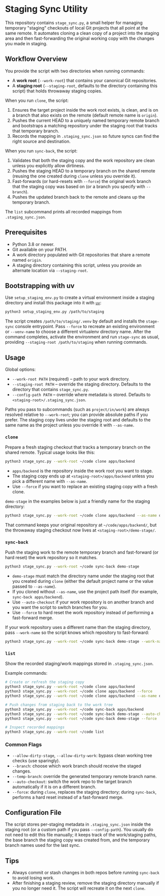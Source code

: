 # Staging Sync Utility

This repository contains `stage_sync.py`, a small helper for managing temporary
"staging" checkouts of local Git projects that all point at the same remote.
It automates cloning a clean copy of a project into the staging area and then
fast-forwarding the original working copy with the changes you made in staging.

## Workflow Overview

You provide the script with two directories when running commands:

- A **work root** (`--work-root`) that contains your canonical Git repositories.
- A **staging root** (`--staging-root`, defaults to the directory containing this
  script) that holds throwaway staging copies.

When you run `clone`, the script:

1. Ensures the target project inside the work root exists, is clean, and is on a
   branch that also exists on the remote (default remote name is `origin`).
2. Pushes the current HEAD to a uniquely named temporary remote branch and
   bootstraps a matching repository under the staging root that tracks that
   temporary branch.
3. Records the mapping in `.staging_sync.json` so future syncs can find the
   right source and destination.

When you run `sync-back`, the script:

1. Validates that both the staging copy and the work repository are clean
   unless you explicitly allow dirtiness.
2. Pushes the staging HEAD to a temporary branch on the shared remote (reusing
   the one created during `clone` unless you override it).
3. Fast-forwards (or hard-resets with `--force`) the original work branch that
   the staging copy was based on (or a branch you specify with `--branch`).
4. Pushes the updated branch back to the remote and cleans up the temporary
   branch.

The `list` subcommand prints all recorded mappings from `.staging_sync.json`.

## Prerequisites

- Python 3.8 or newer.
- Git available on your PATH.
- A work directory populated with Git repositories that share a remote named
  `origin`.
- A staging directory containing this script, unless you provide an alternate
  location via `--staging-root`.

## Bootstrapping with uv

Use `setup_staging_env.py` to create a virtual environment inside a staging
directory and install this package into it with [`uv`](https://docs.astral.sh/uv/):

```bash
python3 setup_staging_env.py /path/to/staging
```

The script creates `/path/to/staging/.venv` by default and installs the
`stage-sync` console entrypoint. Pass `--force` to recreate an existing
environment or `--venv-name` to choose a different virtualenv directory name.
After the command completes, activate the environment and run `stage-sync` as
usual, providing `--staging-root /path/to/staging` when running commands.

## Usage

Global options:

- `--work-root PATH` (required) – path to your work directory.
- `--staging-root PATH` – override the staging directory. Defaults to the
  directory that contains `stage_sync.py`.
- `--config-path PATH` – override where metadata is stored. Defaults to
  `<staging-root>/.staging_sync.json`.

Paths you pass to subcommands (such as `project/in/work`) are always resolved
relative to `--work-root`; you can provide absolute paths if you prefer. The
staging copy lives under the staging root and defaults to the same name as the
project unless you override it with `--as-name`.

### `clone`

Prepare a fresh staging checkout that tracks a temporary branch on the shared
remote. Typical usage looks like this:

```bash
python3 stage_sync.py --work-root ~/code clone apps/backend
```

- `apps/backend` is the repository inside the work root you want to stage.
- The staging copy ends up at `<staging-root>/apps/backend` unless you pick a
  different name with `--as-name`.
- Use `--force` if you want to replace an existing staging copy with a fresh
  clone.

`demo-stage` in the examples below is just a friendly name for the staging
directory:

```bash
python3 stage_sync.py --work-root ~/code clone apps/backend --as-name demo-stage
```

That command keeps your original repository at `~/code/apps/backend/`, but the
throwaway staging checkout now lives at `<staging-root>/demo-stage/`.

### `sync-back`

Push the staging work to the remote temporary branch and fast-forward (or hard
reset) the work repository so it matches.

```bash
python3 stage_sync.py --work-root ~/code sync-back demo-stage
```

- `demo-stage` must match the directory name under the staging root that you
created during `clone` (either the default project name or the value passed to
`--as-name`).
- If you cloned without `--as-name`, use the project path itself (for example,
  `sync-back apps/backend`).
- Use `--auto-checkout` if your work repository is on another branch and you
want the script to switch branches for you.
- Use `--force` to hard reset the work repository instead of performing a
fast-forward merge.

If your work repository uses a different name than the staging directory, pass
`--work-name` so the script knows which repository to fast-forward:

```bash
python3 stage_sync.py --work-root ~/code sync-back demo-stage --work-name apps/backend
```

### `list`

Show the recorded staging/work mappings stored in `.staging_sync.json`.

Example commands:

```bash
# Create or refresh the staging copy
python3 stage_sync.py --work-root ~/code clone apps/backend
python3 stage_sync.py --work-root ~/code clone apps/backend --force
python3 stage_sync.py --work-root ~/code clone apps/backend --as-name demo-stage

# Push changes from staging back to the work tree
python3 stage_sync.py --work-root ~/code sync-back apps/backend
python3 stage_sync.py --work-root ~/code sync-back demo-stage --auto-checkout
python3 stage_sync.py --work-root ~/code sync-back demo-stage --force

# Inspect recorded mappings
python3 stage_sync.py --work-root ~/code list
```

### Common Flags

- `--allow-dirty-stage`, `--allow-dirty-work`: bypass clean working tree
  checks (use sparingly).
- `--branch`: choose which work branch should receive the staged changes.
- `--temp-branch`: override the generated temporary remote branch name.
- `--auto-checkout`: switch the work repo to the target branch automatically
  if it is on a different branch.
- `--force`: during `clone`, replaces the staging directory; during
  `sync-back`, performs a hard reset instead of a fast-forward merge.

## Configuration File

The script stores per-staging metadata in `.staging_sync.json` inside the
staging root (or a custom path if you pass `--config-path`). You usually do not
need to edit this file manually; it keeps track of the work/staging paths, the
base branch the staging copy was created from, and the temporary branch names
used for the last sync.

## Tips

- Always commit or stash changes in both repos before running `sync-back` to
  avoid losing work.
- After finishing a staging review, remove the staging directory manually if
  you no longer need it. The script will recreate it on the next `clone`.
